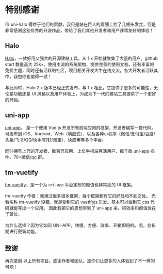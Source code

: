 # 特别感谢

😘 uni-halo 得益于他们的贡献，我只是站在巨人的肩膀上捡了几根头发丝，但是非常感谢这些优秀的开源作品，带给了我们其他开发者和用户非常友好的体验！

## Halo

[Halo](https://halo.run/)，一款好用又强大的开源建站工具，从 1.x 开始就聚集了大量的用户，github start 数量高大 25k+。使用主流的系统架构，提供完善的使用文档，还有丰富的免费主题，同时还有活跃的社区，项目相关开发大牛在线交流，各大开发者活跃其中，我想你也值得一试！
<br/><br/>
与此同时，Halo 2.x 版本已经正式发布，与 1.x 相比，它提供了更多的可能性，无论是功能还是 UI 风格以及用户体验上，为成为下一代的建站工具提供了一个更好的开始。

## uni-app

[uni-app](https://uniapp.dcloud.net.cn/)， 是一个使用 Vue.js 开发所有前端应用的框架，开发者编写一套代码，可发布到 iOS、Android、Web（响应式）、以及各种小程序（微信/支付宝/百度/头条/飞书/QQ/快手/钉钉/淘宝）、快应用等多个平台。
<br/><br/>
同时拥有上万的开发者、数百万应用、上亿手机端月活用户、数千款 uni-app 插件、70+微信/qq 群。

## tm-vuetify

[tm-vuetify](https://www.jx2d.cn/)，是一个为 `uni-app` 平台定制的颜值也非常高的 UI 框架。
<br/><br/>
tm-vuetify 作者：我用过很多很多框架，每个框架都有它的好处和不到之处。 光看名称 tm-vuetify 没错。就是受到它的 vuetifyjs 启发。基本可以做到无 css 代码就能写出一个应用。 因此我把它的思想带到了 uni-app 来，把效率和颜值放在了首位。
<br/><br/>
为什么选择？因为它如同 UNI-APP，快捷、方便、效率、开箱即用的。呃，会长期进行更新功能。

## 致谢

再次感谢 以上所有项目，感谢作者和团队，是你们让更多的人体验到了不一样的可能！
